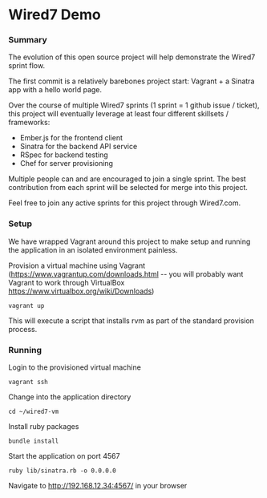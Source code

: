 # Wired7 Demo

### Summary

The evolution of this open source project will help demonstrate the Wired7 sprint flow.

The first commit is a relatively barebones project start: Vagrant + a Sinatra app with a hello world page.

Over the course of multiple Wired7 sprints (1 sprint = 1 github issue / ticket), this project will eventually leverage at least four different skillsets / frameworks:

- Ember.js for the frontend client
- Sinatra for the backend API service
- RSpec for backend testing
- Chef for server provisioning

Multiple people can and are encouraged to join a single sprint.  The best contribution from each sprint will be selected for merge into this project.

Feel free to join any active sprints for this project through Wired7.com.


### Setup

We have wrapped Vagrant around this project to make setup and running the application in an isolated environment painless.  

Provision a virtual machine using Vagrant (https://www.vagrantup.com/downloads.html -- you will probably want Vagrant to work through VirtualBox https://www.virtualbox.org/wiki/Downloads)

    vagrant up

This will execute a script that installs rvm as part of the standard provision process.


### Running

Login to the provisioned virtual machine

    vagrant ssh

Change into the application directory

    cd ~/wired7-vm

Install ruby packages

    bundle install

Start the application on port 4567

    ruby lib/sinatra.rb -o 0.0.0.0

Navigate to http://192.168.12.34:4567/ in your browser
